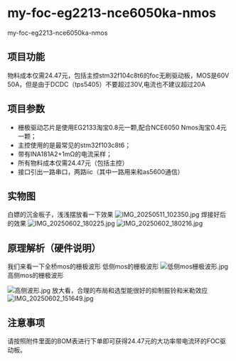 # my-foc-eg2213-nce6050ka-nmos
my-foc-eg2213-nce6050ka-nmos


## 项目功能
物料成本仅需24.47元，包括主控stm32f104c8t6的foc无刷驱动板，MOS是60V 50A，但是由于DCDC（tps5405）不要超过30V,电流也不建议超过20A

## 项目参数

* 栅极驱动芯片是使用EG2133淘宝0.8元一颗,配合NCE6050 Nmos淘宝0.4元一颗；
* 主控使用的是最常见的stm32f103c8t6；
* 带有INA181A2+1mΩ的电流采样；
* 所有物料成本仅需24.47元（包括主控）
* 接口引出一路串口，两路iic（其中一路用来和as5600通信）
## 实物图
白嫖的沉金板子，浅浅摆放看一下效果
![IMG_20250511_102350.jpg](https://image.lceda.cn/oshwhub/pullImage/0a52716ac9f14c48aaa62ed7fa72e34a.jpg)
焊接好后的效果
![IMG_20250602_180225.jpg](https://image.lceda.cn/oshwhub/pullImage/2397c05e02b2402e93156faac63fbf0b.jpg)
![IMG_20250602_180216.jpg](https://image.lceda.cn/oshwhub/pullImage/f98af872f6c145c592e4b94379a0be17.jpg)


## 原理解析（硬件说明）

我们来看一下全桥mos的栅极波形
低侧mos的栅极波形
![低侧mos栅极波形.jpg](https://image.lceda.cn/oshwhub/pullImage/8030a555bf494f32ac50a9db56199ea2.jpg)
高侧mos的栅极波形

![高侧波形.jpg](https://image.lceda.cn/oshwhub/pullImage/b6205656a0534854bc71e2db2651feb3.jpg)
放大看，合理的布局和选型能很好的抑制振铃和米勒效应
![IMG_20250602_151649.jpg](https://image.lceda.cn/oshwhub/pullImage/9eaee81499774edfafbb2f2fd5660b93.jpg)



## 注意事项
请按照附件里面的BOM表进行下单即可获得24.47元的大功率带电流环的FOC驱动板。